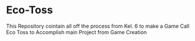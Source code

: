 # Eco-Toss
 This Repository cointain all off the process from Kel. 6 to make a Game Call Eco Toss to Accomplish main Project from Game Creation

